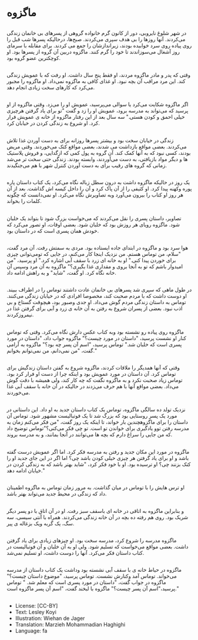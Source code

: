 # ماگزوه

##
در شهر شلوغ نایروبی، دور از کانون گرم خانواده گروهی از پسرهای بی خانمان زندگی می‌کردند. آنها روزها را بی هدف سپری می‌کردند. صبح‌ها، درحالیکه پسرها شب قبل را روی پیاده روی سرد خوابیده بودند، زیراندازشان را جمع می کردند. برای مقابله با سرمای روز آشغال می‌سوزاندند تا خود را گرم کنند. ماگزوه دربین آن گروه از پسرها بود. او کوچکترین عضو گروه بود.

##
وقتی که پدر و مادر ماگزوه مردند، او فقط پنج سال داشت. او رفت که با عمویش زندگی کند. این مرد مراقب آن بچه نبود. او غذای کافی به ماگزوه نمی‌داد. او ماگزوه را مجبور می‌کرد که کارهای سخت زیادی انجام دهد.

##
اگر ماگزوه شکایت می‌کرد یا سوالی می‌پرسید، عمویش او را می‌زد. وقتی ماگزوه از او پرسید که می‌تواند به مدرسه برود، عمویش او را زد و گفت "تو برای یاد گرفتن هرچیزی خیلی احمق و کودن هستی." سه سال بعد از این رفتار ماگزوه از خانه ی عمویش فرار کرد. او شروع به زندگی کردن در خیابان کرد.

##
زندگی در خیابان سخت بود و بیشتر پسرها روزانه برای به دست آوردن غذا تلاش می‌کردند. بعضی مواقع بازداشت می شدند، بعضی مواقع کتک می‌خوردند. وقتی مریض بودند، کسی نبود که به آنها کمک کند. آن گروه به پول کمی که ازگدایی، و فروش پلاستیک ها و دیگر مواد بازیافتی، به دست می‌آوردند، وابسته بودند. زندگی حتی سخت تر می‌شد زمانی که گروه های رقیب برای به دست آوردن کنترل شهر با هم می‌جنگیدند.

##
یک روز در حالیکه ماگزوه داشت به درون سطل زباله نگاه می‌کرد، یک کتاب داستان پاره پوره وکهنه پیدا کرد. او کثیفی را از آن پاک کرد و آن را داخل کیسه اش گذاشت. بعد از آن هر روز او کتاب را بیرون می‌آورد وبه تصاویرش نگاه می‌کرد. او نمی‌دانست که چگونه کلمات را بخواند.

##
تصاویر، داستان پسری را نقل می‌کردند که می‌خواست بزرگ شود تا بتواند یک خلبان شود. ماگزوه رویای هر روزش بود که خلبان شود. بعضی اوقات، او تصور می‌کرد که خودش همان پسری است که در داستان بود.

##
هوا سرد بود و ماگزوه در ابتدای جاده ایستاده بود. مردی به سمتش رفت. آن مرد گفت، "سلام، من توماس هستم. من نزدیک اینجا کار می‌کنم، در جایی که تومی‌توانی چیزی برای خوردن پیدا کنی." او به خانه ای زرد با سقف آبی اشاره کرد." او پرسید، "من امیدوار باشم که تو به آنجا بروی و مقداری غذا بگیری؟" ماگزوه به آن مرد وسپس آن خانه نگاه کرد. او گفت، "شاید" و به راهش ادامه داد.

##
در طول ماهی که سپری شد پسرهای بی خانمان عادت داشتند توماس را در اطراف ببیند. او دوست داشت که با مردم صحبت کند، مخصوصا افرادی که در خیابان زندگی می‌کنند. توماس به داستان زندگی مردم گوش می‌داد. او جدی وصبور بود، هیچوقت گستاخ و بی اذب نبود. بعضی از پسران شروع به رفتن به آن خانه ی زرد و آبی برای گرفتن غذا در نیمروزکردند.

##
ماگزوه روی پیاده رو نشسته بود وبه کتاب عکس دارش نگاه می‌کرد. وقتی که توماس کنار او نشست پرسید، "داستان در مورد چیست؟" ماگزوه جواب داد، "داستان در مورد پسری است که خلبان شد." توماس پرسید، "اسم آن پسر چه بود؟" ماگزوه به آرامی گفت، "من نمی‌دانم، من نمی‌توانم بخوانم."

##
وقتی که آنها همدیگر را ملاقات کردند، ماگزوه شروع به گفتن داستان زندگیش برای توماس کرد. آن داستان در مورد عمویش بود و اینکه چرا از دست او فرار کرد بود. توماس زیاد صحبت نکرد و به ماگزوه نگفت که چه کار کند، ولی همیشه با دقت گوش می‌داد. بعضی مواقع آنها با هم حرف می‌زدند در حالیکه در آن خانه با سقف آبی غذا می‌خوردند.

##
نزدیک تولد ده سالگی ماگزوه، توماس یک کتاب داستان جدید به او داد. این داستانی در مورد یک پسر روستایی بود که بزرگ شد تا یک فوتبالیست مشهور شود. توماس آن داستان را برای ماگزوهچندین بار خواند، تا اینکه یک روز گفت، "من فکر می‌کنم زمان به مدرسه رفتن توو یادگیری برای خواندن تو است. تو چی فکر می‌کنی؟"توماس توضیح داد که من جایی را سراغ دارم که بچه ها می‌توانند در آنجا بمانند، و به مدرسه بروند.

##
ماگزوه در مورد این مکان جدید و رفتن به مدرسه فکر کرد. اما اگر عمویش درست گفته باشد و او برای یاد گرفتن هر چیزی خیلی کودن باشد چی؟ اما اگر در این جای جدید او را کتک بزنند چی؟ او ترسیده بود. او با خود فکر کرد، "شاید بهتر باشد که به زندگی کردن در خیابان ادامه دهد."

##
او ترس هایش را با توماس در میان گذاشت. به مرور زمان توماس به ماگزوه اطمینان داد که زندگی در محیط جدید می‌تواند بهتر باشد.

##
و بنابراین ماگزوه به اتاقی در خانه ای باسقف سبز رفت. او در آن اتاق با دو پسر دیگر شریک بود. روی هم رفته ده بچه در آن خانه زندگی می‌کردند. همراه با آنتی سیسی، سه سگ، یک گربه ویک بزغاله ی پیر.

##
ماگزوه مدرسه را شروع کرد، مدرسه سخت بود. او چیزهای زیادی برای یاد گرفتن داشت. بعضی مواقع می‌خواست که تسلیم شود. ولی او به آن خلبان و آن فوتبالیست در کتاب داستان فکر می‌کرد. آنها را دوست داشت، او تسلیم نمی‌شد.

##
ماگزوه در حیاط خانه ی با سقف آبی نشسته بود وداشت یک کتاب داستان از مدرسه می‌خواند. توماس آمد وکنارش نشست. توماس پرسید، "موضوع داستان چیست؟" ماگزوه در جواب گفت، "داستان در مورد پسری است که معلم شد. " توماس پرسید،"اسم آن پسر چیست؟" ماگزوه با لبخند گفت، "اسم آن پسر ماگزوه است."

##
* License: [CC-BY]
* Text: Lesley Koyi
* Illustration: Wiehan de Jager
* Translation: Marzieh Mohammadian Haghighi
* Language: fa
